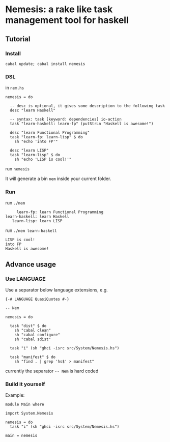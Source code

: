 Nemesis: a rake like task management tool for haskell
=====================================================

Tutorial
--------

### Install

    cabal update; cabal install nemesis

### DSL

in `nem.hs`

    nemesis = do
    
      -- desc is optional, it gives some description to the following task
      desc "learn Haskell"
      
      -- syntax: task [keyword: dependencies] io-action
      task "learn-haskell: learn-fp" (putStrLn "Haskell is awesome!")

      desc "learn Functional Programming"
      task "learn-fp: learn-lisp" $ do
        sh "echo 'into FP'"

      desc "learn LISP"
      task "learn-lisp" $ do
        sh "echo 'LISP is cool!'"

run `nemesis`

It will generate a bin `nem` inside your current folder.

### Run

run `./nem`

         learn-fp: learn Functional Programming
    learn-haskell: learn Haskell
       learn-lisp: learn LISP
    

run `./nem learn-haskell`

    LISP is cool!
    into FP
    Haskell is awesome!
    

Advance usage
-------------

### Use LANGUAGE

Use a separator below language extensions, e.g.

    {-# LANGUAGE QuasiQuotes #-}

    -- Nem

    nemesis = do

      task "dist" $ do
        sh "cabal clean"
        sh "cabal configure"
        sh "cabal sdist"

      task "i" (sh "ghci -isrc src/System/Nemesis.hs")

      task "manifest" $ do
        sh "find . | grep 'hs$' > manifest"

currently the separator `-- Nem` is hard coded

### Build it yourself

Example:

    module Main where
    
    import System.Nemesis

    nemesis = do
      task "i" (sh "ghci -isrc src/System/Nemesis.hs")
        
    main = nemesis


